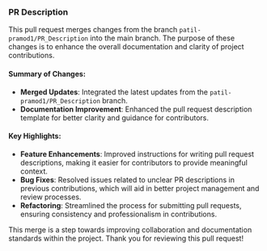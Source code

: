 ### PR Description

This pull request merges changes from the branch `patil-pramod1/PR_Description` into the main branch. The purpose of these changes is to enhance the overall documentation and clarity of project contributions.

#### Summary of Changes:
- **Merged Updates**: Integrated the latest updates from the `patil-pramod1/PR_Description` branch.
- **Documentation Improvement**: Enhanced the pull request description template for better clarity and guidance for contributors.

#### Key Highlights:
- **Feature Enhancements**: Improved instructions for writing pull request descriptions, making it easier for contributors to provide meaningful context.
- **Bug Fixes**: Resolved issues related to unclear PR descriptions in previous contributions, which will aid in better project management and review processes.
- **Refactoring**: Streamlined the process for submitting pull requests, ensuring consistency and professionalism in contributions.

This merge is a step towards improving collaboration and documentation standards within the project. Thank you for reviewing this pull request!